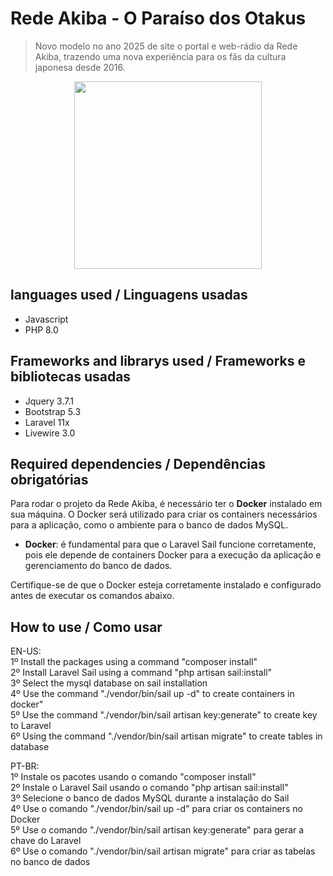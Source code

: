 # Rede Akiba - O Paraíso dos Otakus  
> Novo modelo no ano 2025 de site o portal e web-rádio da Rede Akiba, trazendo uma nova experiência para os fãs da cultura japonesa desde 2016.

<div align="center">
    <img src="https://i.imgur.com/4s5yKze.png" width="300rem">
</div>

## languages used / Linguagens usadas
- Javascript<br>
- PHP 8.0<br>

## Frameworks and librarys used / Frameworks e bibliotecas usadas
- Jquery 3.7.1<br>
- Bootstrap 5.3<br>
- Laravel 11x<br>
- Livewire 3.0

## Required dependencies / Dependências obrigatórias

Para rodar o projeto da Rede Akiba, é necessário ter o **Docker** instalado em sua máquina. O Docker será utilizado para criar os containers necessários para a aplicação, como o ambiente para o banco de dados MySQL.

- **Docker**: é fundamental para que o Laravel Sail funcione corretamente, pois ele depende de containers Docker para a execução da aplicação e gerenciamento do banco de dados.

Certifique-se de que o Docker esteja corretamente instalado e configurado antes de executar os comandos abaixo.

## How to use / Como usar
EN-US:<br>
1º Install the packages using a command "composer install"<br>
2º Install Laravel Sail using a command "php artisan sail:install"<br>
3º Select the mysql database on sail installation<br>
4º Use the command "./vendor/bin/sail up -d" to create containers in docker"<br>
5º Use the command "./vendor/bin/sail artisan key:generate" to create key to Laravel<br>
6º Using the command "./vendor/bin/sail artisan migrate" to create tables in database

PT-BR:<br>
1º Instale os pacotes usando o comando "composer install"<br>
2º Instale o Laravel Sail usando o comando "php artisan sail:install"<br>
3º Selecione o banco de dados MySQL durante a instalação do Sail<br>
4º Use o comando "./vendor/bin/sail up -d" para criar os containers no Docker<br>
5º Use o comando "./vendor/bin/sail artisan key:generate" para gerar a chave do Laravel<br>
6º Use o comando "./vendor/bin/sail artisan migrate" para criar as tabelas no banco de dados<br>

